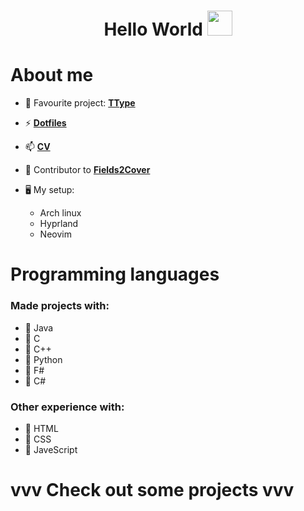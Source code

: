  <h1 align="center"> Hello World  <img src="https://github.com/JayantGoel001/JayantGoel001/blob/master/GIF/Hi.gif" width="40px" /> </h1>

<!--
**TobyTowler/TobyTowler** is a ✨ _special_ ✨ repository because its `README.md` (this file) appears on your GitHub profile.

Here are some ideas to get you started:

- 🔭 I’m currently working on ...
- 🌱 I’m currently learning ...
- 👯 I’m looking to collaborate on ...
- 🤔 I’m looking for help with ...
- 💬 Ask me about ...
- 📫 How to reach me: ...
- 😄 Pronouns: ...
- ⚡ Fun fact: ...
-->

# About me
- 💬 Favourite project:  **[TType](https://github.com/TobyTowler/TTypeRestructured)**
- ⚡  **[ Dotfiles ](https://github.com/TobyTowler/dotfiles)**
- 📫 **[CV](https://github.com/TobyTowler/JobStuff/blob/main/TobyTowler.pdf)**
- 📝 Contributor to **[Fields2Cover](https://github.com/Fields2Cover/Fields2Cover)**

- 🖥️ My setup:
    - Arch linux
    - Hyprland
    - Neovim

# Programming languages
### Made projects with:
- 🦞 Java
- 🦞 C
- 🦞 C++
- 🦞 Python
- 🦞 F#
- 🦞 C#

### Other experience with:
- 🦞 HTML
- 🦞 CSS
- 🦞 JaveScript

# vvv Check out some projects vvv
